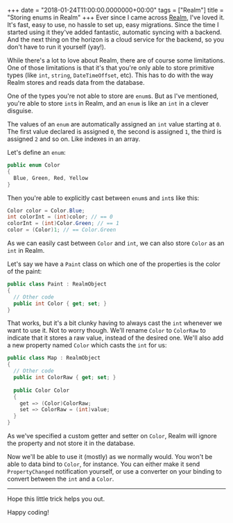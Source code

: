 +++
date = "2018-01-24T11:00:00.0000000+00:00"
tags = ["Realm"]
title = "Storing enums in Realm"
+++
Ever since I came across [Realm](https://realm.io), I've loved it. It's fast, easy to use, no hassle to set up, easy migrations. Since the time I started using it they've added fantastic, automatic syncing with a backend. And the next thing on the horizon is a cloud service for the backend, so you don't have to run it yourself (yay!).

While there's a lot to love about Realm, there are of course some limitations. One of those limitations is that it's that you're only able to store primitive types (like `int`, `string`, `DateTimeOffset`, etc). This has to do with the way Realm stores and reads data from the database.

One of the types you're not able to store are `enum`s. But as I've mentioned, you're able to store `int`s in Realm, and an `enum` is like an `int` in a clever disguise.

The values of an `enum` are automatically assigned an `int` value starting at `0`. The first value declared is assigned `0`, the second is assigned `1`, the third is assigned `2` and so on. Like indexes in an array.

Let's define an `enum`:

```c#
public enum Color
{
  Blue, Green, Red, Yellow
}
```

Then you're able to explicitly cast between `enum`s and `int`s like this:

```c#
Color color = Color.Blue;
int colorInt = (int)color; // == 0
colorInt = (int)Color.Green; // == 1
color = (Color)1; // == Color.Green
```

As we can easily cast between `Color` and `int`, we can also store `Color` as an `int` in Realm.

Let's say we have a `Paint` class on which one of the properties is the color of the paint:

```c#
public class Paint : RealmObject
{
  // Other code
  public int Color { get; set; }
}
```

That works, but it's a bit clunky having to always cast the `int` whenever we want to use it. Not to worry though. We'll rename `Color` to `ColorRaw` to indicate that it stores a raw value, instead of the desired one. We'll also add a new property named `Color` which casts the `int` for us:

```c#
public class Map : RealmObject
{
  // Other code
  public int ColorRaw { get; set; }
  
  public Color Color
  {
    get => (Color)ColorRaw;
    set => ColorRaw = (int)value;
  }
}
```

As we've specified a custom getter and setter on `Color`, Realm will ignore the property and not store it in the database.

Now we'll be able to use it (mostly) as we normally would. You won't be able to data bind to `Color`, for instance. You can either make it send `PropertyChanged` notification yourself, or use a converter on your binding to convert between the `int` and a `Color`.

------

Hope this little trick helps you out.

Happy coding!
